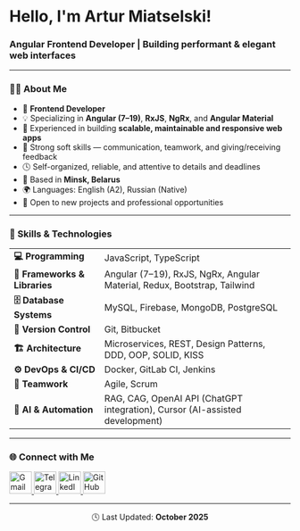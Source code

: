 <h1 align="left">Hello, I'm Artur Miatselski!</h1>
<h3 align="left">Angular Frontend Developer | Building performant & elegant web interfaces</h3>

---

### 🧑‍💻 About Me  
- 🚀 **Frontend Developer** 
- 💡 Specializing in **Angular (7–19)**, **RxJS**, **NgRx**, and **Angular Material**  
- 🧱 Experienced in building **scalable, maintainable and responsive web apps**  
- 🤝 Strong soft skills — communication, teamwork, and giving/receiving feedback  
- 🕓 Self-organized, reliable, and attentive to details and deadlines  
- 📍 Based in **Minsk, Belarus**  
- 🌍 Languages: English (A2), Russian (Native)  
- 🎯 Open to new projects and professional opportunities  

---

### 🧠 Skills & Technologies  

<table>
  <tr>
    <td><b>💻 Programming</b></td>
    <td>JavaScript, TypeScript</td>
  </tr>
  <tr>
    <td><b>🧩 Frameworks & Libraries</b></td>
    <td>Angular (7–19), RxJS, NgRx, Angular Material, Redux, Bootstrap, Tailwind</td>
  </tr>
  <tr>
    <td><b>🗄️ Database Systems</b></td>
    <td>MySQL, Firebase, MongoDB, PostgreSQL</td>
  </tr>
  <tr>
    <td><b>🔀 Version Control</b></td>
    <td>Git, Bitbucket</td>
  </tr>
  <tr>
    <td><b>🏗️ Architecture</b></td>
    <td>Microservices, REST, Design Patterns, DDD, OOP, SOLID, KISS</td>
  </tr>
  <tr>
    <td><b>⚙️ DevOps & CI/CD</b></td>
    <td>Docker, GitLab CI, Jenkins</td>
  </tr>
  <tr>
    <td><b>🤝 Teamwork</b></td>
    <td>Agile, Scrum</td>
  </tr>
  <tr>
    <td><b>🧠 AI & Automation</b></td>
    <td>RAG, CAG, OpenAI API (ChatGPT integration), Cursor (AI-assisted development)</td>
  </tr>
</table>

---

### 🌐 Connect with Me  
<p align="left">
  <a href="mailto:miatselski.artur@gmail.com" target="_blank">
    <img src="https://upload.wikimedia.org/wikipedia/commons/7/7e/Gmail_icon_%282020%29.svg" width="40" alt="Gmail"/>
  </a>
  <a href="https://t.me/ngArtur" target="_blank">
    <img src="https://upload.wikimedia.org/wikipedia/commons/8/83/Telegram_2019_Logo.svg" width="40" alt="Telegram"/>
  </a>
  <a href="https://www.linkedin.com/in/arturmetelskiy" target="_blank">
    <img src="https://raw.githubusercontent.com/rahulbanerjee26/githubAboutMeGenerator/main/icons/linked-in-alt.svg" width="40" alt="LinkedIn"/>
  </a>
  <a href="https://github.com/ARTVVR" target="_blank">
    <img src="https://raw.githubusercontent.com/rahulbanerjee26/githubAboutMeGenerator/main/icons/github.svg" width="40" alt="GitHub"/>
  </a>
</p>

---

<p align="center">
  🕓 Last Updated: <b>October 2025</b>
</p>
